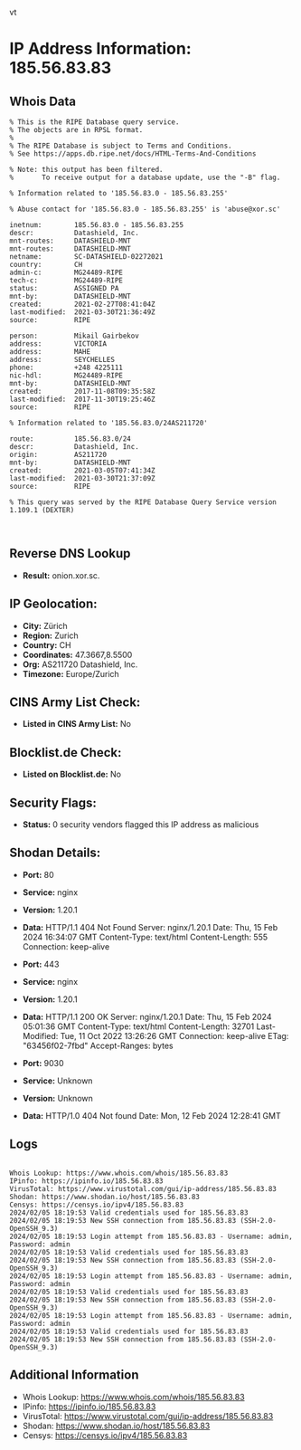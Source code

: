vt
# IP Address Information: 185.56.83.83

## Whois Data
```
% This is the RIPE Database query service.
% The objects are in RPSL format.
%
% The RIPE Database is subject to Terms and Conditions.
% See https://apps.db.ripe.net/docs/HTML-Terms-And-Conditions

% Note: this output has been filtered.
%       To receive output for a database update, use the "-B" flag.

% Information related to '185.56.83.0 - 185.56.83.255'

% Abuse contact for '185.56.83.0 - 185.56.83.255' is 'abuse@xor.sc'

inetnum:        185.56.83.0 - 185.56.83.255
descr:          Datashield, Inc.
mnt-routes:     DATASHIELD-MNT
mnt-routes:     DATASHIELD-MNT
netname:        SC-DATASHIELD-02272021
country:        CH
admin-c:        MG24489-RIPE
tech-c:         MG24489-RIPE
status:         ASSIGNED PA
mnt-by:         DATASHIELD-MNT
created:        2021-02-27T08:41:04Z
last-modified:  2021-03-30T21:36:49Z
source:         RIPE

person:         Mikail Gairbekov
address:        VICTORIA
address:        MAHE
address:        SEYCHELLES
phone:          +248 4225111
nic-hdl:        MG24489-RIPE
mnt-by:         DATASHIELD-MNT
created:        2017-11-08T09:35:58Z
last-modified:  2017-11-30T19:25:46Z
source:         RIPE

% Information related to '185.56.83.0/24AS211720'

route:          185.56.83.0/24
descr:          Datashield, Inc.
origin:         AS211720
mnt-by:         DATASHIELD-MNT
created:        2021-03-05T07:41:34Z
last-modified:  2021-03-30T21:37:09Z
source:         RIPE

% This query was served by the RIPE Database Query Service version 1.109.1 (DEXTER)



```
## Reverse DNS Lookup
- **Result:** onion.xor.sc.

## IP Geolocation:
- **City:** Zürich
- **Region:** Zurich
- **Country:** CH
- **Coordinates:** 47.3667,8.5500
- **Org:** AS211720 Datashield, Inc.
- **Timezone:** Europe/Zurich

## CINS Army List Check:
- **Listed in CINS Army List:** 
No

## Blocklist.de Check:
- **Listed on Blocklist.de:** 
No

## Security Flags:
- **Status:** 0 security vendors flagged this IP address as malicious

## Shodan Details:
- **Port:** 80
- **Service:** nginx
- **Version:** 1.20.1
- **Data:** HTTP/1.1 404 Not Found
Server: nginx/1.20.1
Date: Thu, 15 Feb 2024 16:34:07 GMT
Content-Type: text/html
Content-Length: 555
Connection: keep-alive



- **Port:** 443
- **Service:** nginx
- **Version:** 1.20.1
- **Data:** HTTP/1.1 200 OK
Server: nginx/1.20.1
Date: Thu, 15 Feb 2024 05:01:36 GMT
Content-Type: text/html
Content-Length: 32701
Last-Modified: Tue, 11 Oct 2022 13:26:26 GMT
Connection: keep-alive
ETag: "63456f02-7fbd"
Accept-Ranges: bytes



- **Port:** 9030
- **Service:** Unknown
- **Version:** Unknown
- **Data:** HTTP/1.0 404 Not found
Date: Mon, 12 Feb 2024 12:28:41 GMT



## Logs
```

Whois Lookup: https://www.whois.com/whois/185.56.83.83
IPinfo: https://ipinfo.io/185.56.83.83
VirusTotal: https://www.virustotal.com/gui/ip-address/185.56.83.83
Shodan: https://www.shodan.io/host/185.56.83.83
Censys: https://censys.io/ipv4/185.56.83.83
2024/02/05 18:19:53 Valid credentials used for 185.56.83.83
2024/02/05 18:19:53 New SSH connection from 185.56.83.83 (SSH-2.0-OpenSSH_9.3)
2024/02/05 18:19:53 Login attempt from 185.56.83.83 - Username: admin, Password: admin
2024/02/05 18:19:53 Valid credentials used for 185.56.83.83
2024/02/05 18:19:53 New SSH connection from 185.56.83.83 (SSH-2.0-OpenSSH_9.3)
2024/02/05 18:19:53 Login attempt from 185.56.83.83 - Username: admin, Password: admin
2024/02/05 18:19:53 Valid credentials used for 185.56.83.83
2024/02/05 18:19:53 New SSH connection from 185.56.83.83 (SSH-2.0-OpenSSH_9.3)
2024/02/05 18:19:53 Login attempt from 185.56.83.83 - Username: admin, Password: admin
2024/02/05 18:19:53 Valid credentials used for 185.56.83.83
2024/02/05 18:19:53 New SSH connection from 185.56.83.83 (SSH-2.0-OpenSSH_9.3)

```
## Additional Information
- Whois Lookup: https://www.whois.com/whois/185.56.83.83
- IPinfo: https://ipinfo.io/185.56.83.83
- VirusTotal: https://www.virustotal.com/gui/ip-address/185.56.83.83
- Shodan: https://www.shodan.io/host/185.56.83.83
- Censys: https://censys.io/ipv4/185.56.83.83

